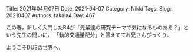 ﻿Title: 2021年04月07日
Date: 2021-04-07
Category: Nikki
Tags: 
Slug: 20210407
Authors: takala4
Day: 467



この春，新しく入門したB4が「先輩達の研究テーマで気になるものある？」という先生の問いに，
「動的交通量配分」と答えててお兄さんびっくり．


ようこそDUEの世界へ．



